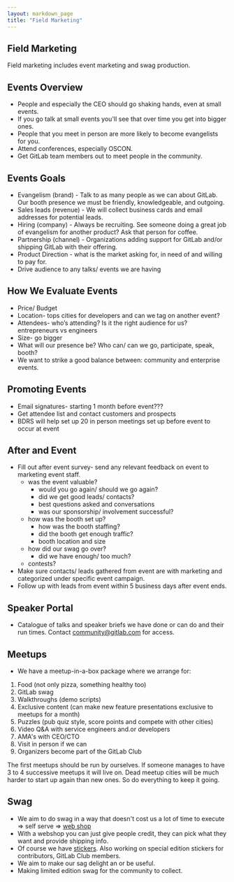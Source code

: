 ```yaml
---
layout: markdown_page
title: "Field Marketing"
---
```


## Field Marketing

Field marketing includes event marketing and swag production.  

## Events Overview

* People and especially the CEO should go shaking hands, even at small events.
* If you go talk at small events you'll see that over time you get into bigger ones.
* People that you meet in person are more likely to become evangelists for you.
* Attend conferences, especially OSCON.
* Get GitLab team members out to meet people in the community.

## Events Goals
- Evangelism (brand) - Talk to as many people as we can about GitLab. Our booth presence we must be friendly, knowledgeable, and outgoing. 
- Sales leads (revenue) - We will collect business cards and email addresses for potential leads. 
- Hiring (company) - Always be recruiting. See someone doing a great job of evangelism for another product? Ask that person for coffee.
- Partnership (channel) - Organizations adding support for GitLab and/or shipping GitLab with their offering.
- Product Direction - what is the market asking for, in need of and willing to pay for.  
- Drive audience to any talks/ events we are having

## How We Evaluate Events
- Price/ Budget 
- Location- tops cities for developers and can we tag on another event?
- Attendees- who’s attending? Is it the right audience for us? entrepreneurs vs engineers 
- Size- go bigger
- What will our presence be? Who can/ can we go, participate, speak, booth?
- We want to strike a good balance between: community and enterprise events.

## Promoting Events
- Email signatures- starting 1 month before event???
- Get attendee list and contact customers and prospects
- BDRS will help set up 20 in person meetings set up before event to occur at event


## After and Event

- Fill out after event survey- send any relevant feedback on event to marketing event staff. 
    - was the event valuable?
        - would you go again/ should we go again?
        - did we get good leads/ contacts?
        - best questions asked and conversations
        - was our sponsorship/ involvement successful?
    - how was the booth set up?
        - how was the booth staffing?
        - did the booth get enough traffic?
        - booth location and size
    - how did our swag go over?
        - did we have enough/ too much?
    - contests?
- Make sure contacts/ leads gathered from event are with marketing and categorized under specific event campaign.
- Follow up with leads from event within 5 business days after event ends.


## Speaker Portal

* Catalogue of talks and speaker briefs we have done or can do and their run times.  Contact community@gitlab.com for access.

## Meetups

* We have a meetup-in-a-box package where we arrange for:

1. Food (not only pizza, something healthy too)
1. GitLab swag
1. Walkthroughs (demo scripts)
1. Exclusive content (can make new feature presentations exclusive to meetups for a month)
1. Puzzles (pub quiz style, score points and compete with other cities)
1. Video Q&A with service engineers and.or developers
1. AMA's with CEO/CTO
1. Visit in person if we can
1. Organizers become part of the GitLab Club

The first meetups should be run by ourselves.
If someone manages to have 3 to 4 successive meetups it will live on.
Dead meetup cities will be much harder to start up again than new ones.
So do everything to keep it going.

## Swag

* We aim to do swag in a way that doesn't cost us a lot of time to execute => self serve => [web shop](https://gitlab.mybrightsites.com/)
* With a webshop you can just give people credit, they can pick what they want and provide shipping info.
* Of course we have [stickers](http://opensource.com/business/15/11/open-source-stickers). Also working on special edition stickers for contributors, GitLab Club members.
* We aim to make our sag delight an or be useful.
* Making limited edition swag for the community to collect. 

